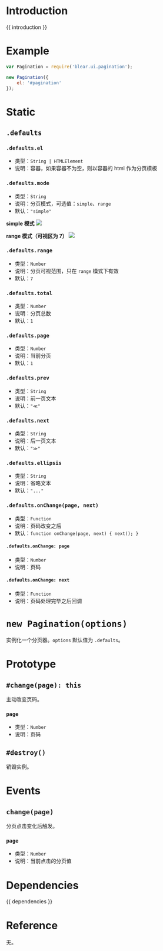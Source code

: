 # Introduction
{{ introduction }}





# Example
```js
var Pagination = require('blear.ui.pagination');

new Pagination({
    el: '#pagination'
});
```


# Static
## `.defaults`
### `.defaults.el`
- 类型：`String | HTMLElement`
- 说明：容器，如果容器不为空，则以容器的 html 作为分页模板

### `.defaults.mode`
- 类型：`String`
- 说明：分页模式，可选值：`simple`、`range`
- 默认：`"simple"`

**simple 模式**
![](https://ww3.sinaimg.cn/large/006tNbRwgy1fem0fchgxrj30hu0am0ss.jpg)

**range 模式（可视区为 7）**
![](http://ww1.sinaimg.cn/large/006tNbRwgy1fem0hgzff9j30ts09g74j.jpg)


### `.defaults.range`
- 类型：`Number`
- 说明：分页可视范围，只在 `range` 模式下有效
- 默认：`7`

### `.defaults.total`
- 类型：`Number`
- 说明：分页总数
- 默认：`1`

### `.defaults.page`
- 类型：`Number`
- 说明：当前分页
- 默认：`1`

### `.defaults.prev`
- 类型：`String`
- 说明：前一页文本
- 默认：`"≪"`

### `.defaults.next`
- 类型：`String`
- 说明：后一页文本
- 默认：`"≫"`

### `.defaults.ellipsis`
- 类型：`String`
- 说明：省略文本
- 默认：`"..."`

### `.defaults.onChange(page, next)`
- 类型：`Function`
- 说明：页码改变之后
- 默认：`function onChange(page, next) { next(); }`

#### `.defaults.onChange: page`
- 类型：`Number`
- 说明：页码

#### `.defaults.onChange: next`
- 类型：`Function`
- 说明：页码处理完毕之后回调




# `new Pagination(options)`
实例化一个分页器。`options` 默认值为 `.defaults`。 




# Prototype
## `#change(page): this`
主动改变页码。

### `page`
- 类型：`Number`
- 说明：页码


## `#destroy()`
销毁实例。



# Events
## `change(page)`
分页点击变化后触发。

### `page`
- 类型：`Number`
- 说明：当前点击的分页值





# Dependencies
{{ dependencies }}





# Reference
无。

